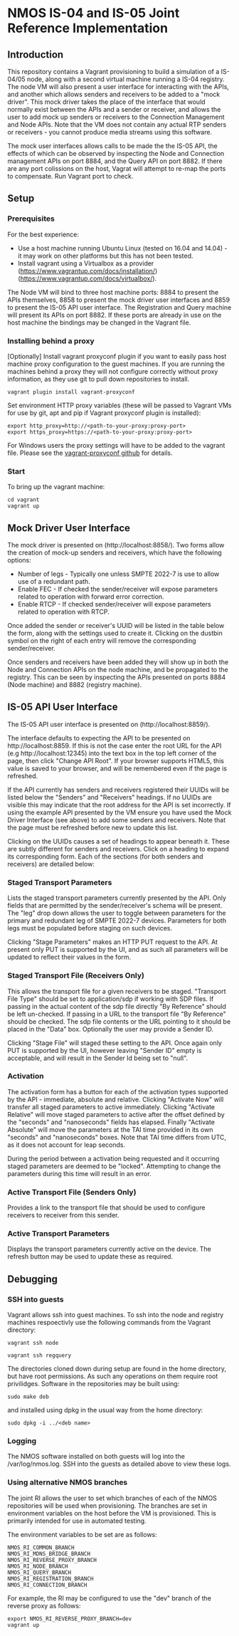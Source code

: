 # NMOS IS-04 and IS-05 Joint Reference Implementation

## Introduction

This repository contains a Vagrant provisioning to build a simulation of a IS-04/05 node, along with a second virtual machine running a IS-04 registry.
The node VM will also present a user interface for interacting with the APIs, and another which allows senders and receivers to be added to a "mock driver". This mock driver takes the place of the interface that would normally exist between the APIs and a sender or receiver, and allows the user to add mock up senders or receivers to the Connection Management and Node APIs. Note that the VM does not contain any actual RTP senders or receivers - you cannot produce media streams using this software.

The mock user interfaces allows calls to be made the the IS-05 API, the effects of which can be observed by inspecting the Node and Connection management APIs on port 8884, and the Query API on port 8882. If there are any port colissions on the host, Vagrat will attempt to re-map the ports to compensate. Run Vagrant port <machine name> to check.

## Setup

### Prerequisites

For the best experience:
- Use a host machine running Ubuntu Linux (tested on 16.04 and 14.04) - it may work on other platforms but this has not been tested.
- Install vagrant using a Virtualbox as a provider (https://www.vagrantup.com/docs/installation/) (https://www.vagrantup.com/docs/virtualbox/).

The Node VM will bind to three host machine ports: 8884 to present the APIs themselves, 8858 to present the mock driver user interfaces and 8859 to present the IS-05 API user interface. The Registration and Query machine will present its APIs on port 8882. If these ports are already in use on the host machine the bindings may be changed in the Vagrant file.

### Installing behind a proxy

[Optionally] Install vagrant proxyconf plugin if you want to easily pass host machine proxy configuration to the guest machines. If you are running the machines behind a proxy they will not configure correctly without proxy information, as they use git to pull down repositories to install.
```
vagrant plugin install vagrant-proxyconf
```

Set environment HTTP proxy variables (these will be passed to Vagrant VMs for use by git, apt and pip if Vagrant proxyconf plugin is installed):
```
export http_proxy=http://<path-to-your-proxy:proxy-port>
export https_proxy=https://<path-to-your-proxy:proxy-port>
```

For Windows users the proxy settings will have to be added to the vagrant file. Please see the [vagrant-proxyconf github](https://github.com/tmatilai/vagrant-proxyconf) for details.

### Start

To bring up the vagrant machine:

```
cd vagrant
vagrant up
```

## Mock Driver User Interface

The mock driver is presented on (http://localhost:8858/). Two forms allow the creation of mock-up senders and receivers, which have the following options:

* Number of legs - Typically one unless SMPTE 2022-7 is use to allow use of a redundant path.
* Enable FEC - If checked the sender/receiver will expose parameters related to operation with forward error correction.
* Enable RTCP - If checked sender/receiver will expose parameters related to operation with RTCP.

Once added the sender or receiver's UUID will be listed in the table below the form, along with the settings used to create it. Clicking on the dustbin symbol on the right of each entry will remove the corresponding sender/receiver.

Once senders and receivers have been added they will show up in both the Node and Connection APIs on the node machine, and be propagated to the registry. This can be seen by inspecting the APIs presented on ports 8884 (Node machine) and 8882 (registry machine).

## IS-05 API User Interface

The IS-05 API user interface is presented on (http://localhost:8859/).

The interface defaults to expecting the API to be presented on http://localhost:8859. If this is not the case enter the root URL for the API (e.g http://localhost:12345) into the text box in the top left corner of the page, then click "Change API Root". If your browser supports HTML5, this value is saved to your browser, and will be remembered even if the page is refreshed.

If the API currently has senders and receivers registered their UUIDs will be listed below the "Senders" and "Receivers" headings. If no UUIDs are visible this may indicate that the root address for the API is set incorrectly. If using the example API presented by the VM ensure you have used the Mock Driver Interface (see above) to add some senders and receivers. Note that the page must be refreshed before new to update this list.

Clicking on the UUIDs causes a set of headings to appear beneath it. These are subtly different for senders and receivers. Click on a heading to expand its corresponding form. Each of the sections (for both senders and receivers) are detailed below:

### Staged Transport Parameters

Lists the staged transport parameters currently presented by the API. Only fields that are permitted by the sender/receiver's schema will be present. The "leg" drop down allows the user to toggle between parameters for the primary and redundant leg of SMPTE 2022-7 devices. Parameters for both legs must be populated before staging on such devices.

Clicking "Stage Parameters" makes an HTTP PUT request to the API. At present only PUT is supported by the UI, and as such all parameters will be updated to reflect their values in the form.


### Staged Transport File (Receivers Only)

This allows the transport file for a given receivers to be staged. "Transport File Type" should be set to application/sdp if working with SDP files. If passing in the actual content of the sdp file directly "By Reference" should be left un-checked. If passing in a URL to the transport file "By Reference" should be checked. The sdp file contents or the URL pointing to it should be placed in the "Data" box. Optionally the user may provide a Sender ID.

Clicking "Stage File" will staged these setting to the API. Once again only PUT is supported by the UI, however leaving "Sender ID" empty is acceptable, and will result in the Sender Id being set to "null".

### Activation

The activation form has a button for each of the activation types supported by the API - immediate, absolute and relative. Clicking "Activate Now" will transfer all staged parameters to active immediately. Clicking "Activate Relative" will move staged parameters to active after the offset defined by the "seconds" and "nanoseconds" fields has elapsed. Finally "Activate Absolute" will move the parameters at the TAI time provided in its own "seconds" and "nanoseconds" boxes. Note that TAI time differs from UTC, as it does not account for leap seconds.

During the period between a activation being requested and it occurring staged parameters are deemed to be "locked". Attempting to change the parameters during this time will result in an error.

### Active Transport File (Senders Only)

Provides a link to the transport file that should be used to configure receivers to receiver from this sender.

### Active Transport Parameters

Displays the transport parameters currently active on the device. The refresh button may be used to update these as required.

## Debugging

### SSH into guests

Vagrant allows ssh into guest machines. To ssh into the node and registry machines respoectivly use the following commands from the Vagrant directory:

```
vagrant ssh node
```

```
vagrant ssh regquery
```

The directories cloned down during setup are found in the home directory, but have root permissions. As such any operations on them require root privilidges. Software in the repositories may be built using:

```
sudo make deb
```

and installed using dpkg in the usual way from the home directory:

```
sudo dpkg -i ../<deb name>
```

### Logging

The NMOS software installed on both guests will log into the /var/log/nmos.log. SSH into the guests as detailed above to view these logs.

### Using alternative NMOS branches

The joint RI allows the user to set which branches of each of the NMOS repositories will be used when provisioning. The branches are set in environment variables on the host before the VM is provisioned. This is primarily intended for use in automated testing.

The environment variables to be set are as follows:

```
NMOS_RI_COMMON_BRANCH
NMOS_RI_MDNS_BRIDGE_BRANCH
NMOS_RI_REVERSE_PROXY_BRANCH
NMOS_RI_NODE_BRANCH
NMOS_RI_QUERY_BRANCH
NMOS_RI_REGISTRATION_BRANCH
NMOS_RI_CONNECTION_BRANCH
```

For example, the RI may be configured to use the "dev" branch of the reverse proxy as follows:

```
export NMOS_RI_REVERSE_PROXY_BRANCH=dev
vagrant up
```
